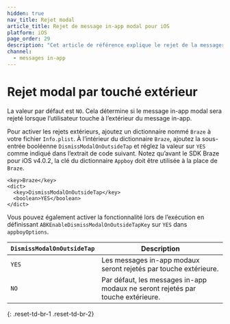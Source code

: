 ```yaml
---
hidden: true
nav_title: Rejet modal
article_title: Rejet de message in-app modal pour iOS
platform: iOS
page_order: 29
description: "Cet article de référence explique le rejet de la messagerie in-app modale dans votre application iOS."
channel:
  - messages in-app
---
```


# Rejet modal par touché extérieur

La valeur par défaut est `NO`. Cela détermine si le message in-app modal sera rejeté lorsque l’utilisateur touche à l’extérieur du message in-app.

Pour activer les rejets extérieurs, ajoutez un dictionnaire nommé `Braze` à votre fichier `Info.plist`. À l’intérieur du dictionnaire `Braze`, ajoutez la sous-entrée booléenne `DismissModalOnOutsideTap` et réglez la valeur sur `YES` comme indiqué dans l’extrait de code suivant. Notez qu’avant le SDK Braze pour iOS v4.0.2, la clé du dictionnaire `Appboy` doit être utilisée à la place de `Braze`.

```
<key>Braze</key>
<dict>
  <key>DismissModalOnOutsideTap</key>
  <boolean>YES</boolean>
</dict>
```

Vous pouvez également activer la fonctionnalité lors de l’exécution en définissant `ABKEnableDismissModalOnOutsideTapKey` sur `YES` dans `appboyOptions`.

| `DismissModalOnOutsideTap` | Description |
|----------|-------------|
| `YES`       | Les messages in-app modaux seront rejetés par touche extérieure.     |
| `NO`        | Par défaut, les messages in-app modaux ne seront rejetés par touche extérieure. |
{: .reset-td-br-1 .reset-td-br-2}